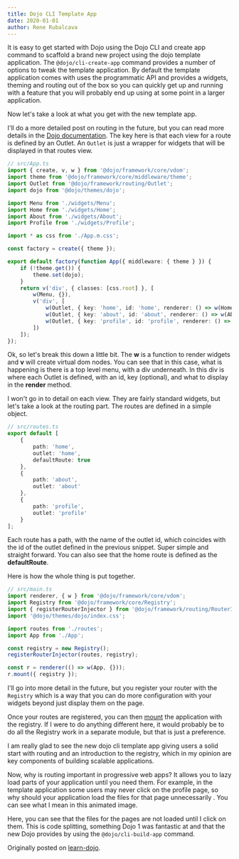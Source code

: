 ```yaml
---
title: Dojo CLI Template App
date: 2020-01-01
author: Rene Rubalcava
---
```


It is easy to get started with Dojo using the Dojo CLI and create app command to scaffold a brand new project using the dojo template application. The `@dojo/cli-create-app` command provides a number of options to tweak the template application. By default the template application comes with uses the programmatic API and provides a widgets, theming and routing out of the box so you can quickly get up and running with a feature that you will probably end up using at some point in a larger application.

Now let's take a look at what you get with the new template app.

I'll do a more detailed post on routing in the future, but you can read more details in the [Dojo documentation](https://dojo.io/learn/routing/introduction). The key here is that each view for a route is defined by an Outlet. An `Outlet` is just a wrapper for widgets that will be displayed in that routes view.

```ts
// src/App.ts
import { create, v, w } from '@dojo/framework/core/vdom';
import theme from '@dojo/framework/core/middleware/theme';
import Outlet from '@dojo/framework/routing/Outlet';
import dojo from '@dojo/themes/dojo';

import Menu from './widgets/Menu';
import Home from './widgets/Home';
import About from './widgets/About';
import Profile from './widgets/Profile';

import * as css from './App.m.css';

const factory = create({ theme });

export default factory(function App({ middleware: { theme } }) {
	if (!theme.get()) {
		theme.set(dojo);
	}
	return v('div', { classes: [css.root] }, [
		w(Menu, {}),
		v('div', [
			w(Outlet, { key: 'home', id: 'home', renderer: () => w(Home, {}) }),
			w(Outlet, { key: 'about', id: 'about', renderer: () => w(About, {}) }),
			w(Outlet, { key: 'profile', id: 'profile', renderer: () => w(Profile, { username: 'Dojo User' }) })
		])
	]);
});
```

Ok, so let's break this down a little bit. The **w** is a function to render widgets and **v** will create virtual dom nodes. You can see that in this case, what is happening is there is a top level menu, with a div underneath. In this div is where each Outlet is defined, with an id, key (optional), and what to display in the **render** method.

I won't go in to detail on each view. They are fairly standard widgets, but let's take a look at the routing part. The routes are defined in a simple object.

```ts
// src/routes.ts
export default [
	{
		path: 'home',
		outlet: 'home',
		defaultRoute: true
	},
	{
		path: 'about',
		outlet: 'about'
	},
	{
		path: 'profile',
		outlet: 'profile'
	}
];
```

Each route has a path, with the name of the outlet id, which coincides with the id of the outlet defined in the previous snippet. Super simple and straight forward. You can also see that the home route is defined as the **defaultRoute**.

Here is how the whole thing is put together.

```ts
// src/main.ts
import renderer, { w } from '@dojo/framework/core/vdom';
import Registry from '@dojo/framework/core/Registry';
import { registerRouterInjector } from '@dojo/framework/routing/RouterInjector';
import '@dojo/themes/dojo/index.css';

import routes from './routes';
import App from './App';

const registry = new Registry();
registerRouterInjector(routes, registry);

const r = renderer(() => w(App, {}));
r.mount({ registry });
```

I'll go into more detail in the future, but you register your router with the `Registry` which is a way that you can do more configuration with your widgets beyond just display them on the page.

Once your routes are registered, you can then [mount](https://dojo.io/learn/creating-widgets/introduction#rendering-to-the-dom) the application with the registry. If I were to do anything different here, it would probably be to do all the Registry work in a separate module, but that is just a preference.

I am really glad to see the new dojo cli template app giving users a solid start with routing and an introduction to the registry, which in my opinion are key components of building scalable applications.

Now, why is routing important in progressive web apps? It allows you to lazy load parts of your application until you need them. For example, in the template application some users may never click on the profile page, so why should your application load the files for that page unnecessarily . You can see what I mean in this animated image.

Here, you can see that the files for the pages are not loaded until I click on them. This is code splitting, something Dojo 1 was fantastic at and that the new Dojo provides by using the `@dojo/cli-build-app` command.

Originally posted on [learn-dojo](https://learn-dojo.com/dojo-cli-template-app/).
